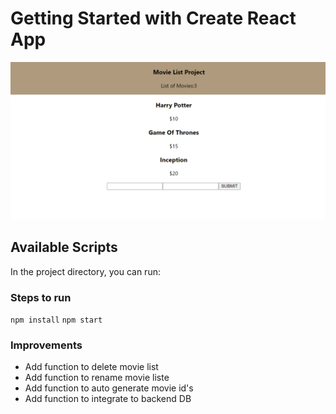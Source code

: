 # Getting Started with Create React App

![](https://github.com/AshaNarayana/contextAPI-MoviesListManagement/blob/main/coverPage.PNG)

## Available Scripts

In the project directory, you can run:

### Steps to run

`npm install`
`npm start`

### Improvements

- Add function to delete movie list
- Add function to rename movie liste
- Add function to auto generate movie id's
- Add function to integrate to backend DB
